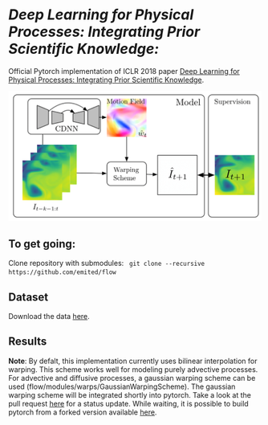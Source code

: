 # *Deep Learning for Physical Processes: Integrating Prior Scientific Knowledge:*

Official Pytorch implementation of ICLR 2018 paper [Deep Learning for Physical Processes: Integrating Prior Scientific Knowledge](https://openreview.net/pdf?id=By4HsfWAZ).

![alt text](images/model.png)

## To get going:
Clone repository with submodules: ``` git clone --recursive https://github.com/emited/flow```

## Dataset
Download the data [here](http://marine.copernicus.eu/services-portfolio/access-to-products/?option=com_csw&view=details&product_id=GLOBAL_ANALYSIS_FORECAST_PHY_001_024).

## Results


**Note**: By defalt, this implementation currently uses bilinear interpolation for warping. This scheme works well for modeling purely advective processes. For advective and diffusive processes, a gaussian warping scheme can be used (flow/modules/warps/GaussianWarpingScheme). The gaussian warping scheme will be integrated shortly into pytorch. Take a look at the pull request [here](https://github.com/pytorch/pytorch/pull/5487) for a status update. While waiting, it is possible to build pytorch from a forked version available [here](https://github.com/pajotarthur/pytorch).
